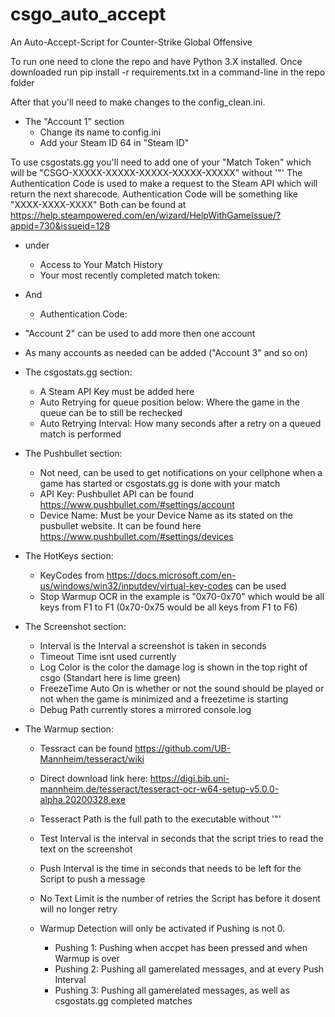 # csgo_auto_accept
An Auto-Accept-Script for Counter-Strike Global Offensive

To run one need to clone the repo and have Python 3.X installed.
Once downloaded run pip install -r requirements.txt in a command-line in the repo folder

After that you'll need to make changes to the config_clean.ini.
- The "Account 1" section
	- Change its name to config.ini
	- Add your Steam ID 64 in "Steam ID"

To use csgostats.gg you'll need to add one of your "Match Token" which will be "CSGO-XXXXX-XXXXX-XXXXX-XXXXX-XXXXX" without '"'
The Authentication Code is used to make a request to the Steam API which will return the next sharecode. Authentication Code will be something like "XXXX-XXXX-XXXX"
Both can be found at https://help.steampowered.com/en/wizard/HelpWithGameIssue/?appid=730&issueid=128
- under
	- Access to Your Match History
	- Your most recently completed match token:
- And
	- Authentication Code:

- "Account 2" can be used to add more then one account
- As many accounts as needed can be added ("Account 3" and so on)

- The csgostats.gg section:
	- A Steam API Key must be added here
	- Auto Retrying for queue position below: Where the game in the queue can be to still be rechecked
	- Auto Retrying Interval: How many seconds after a retry on a queued match is performed
	
- The Pushbullet section:
	- Not need, can be used to get notifications on your cellphone when a game has started or csgostats.gg is done with your match
	- API Key: Pushbullet API can be found https://www.pushbullet.com/#settings/account
	- Device Name: Must be your Device Name as its stated on the pusbullet website. It can be found here https://www.pushbullet.com/#settings/devices

- The HotKeys section:
	- KeyCodes from https://docs.microsoft.com/en-us/windows/win32/inputdev/virtual-key-codes can be used
	- Stop Warmup OCR in the example is "0x70-0x70" which would be all keys from F1 to F1 (0x70-0x75 would be all keys from F1 to F6)
	
- The Screenshot section:
	- Interval is the Interval a screenshot is taken in seconds
	- Timeout Time isnt used currently
	- Log Color is the color the damage log is shown in the top right of csgo (Standart here is lime green)
	- FreezeTime Auto On is whether or not the sound should be played or not when the game is minimized and a freezetime is starting
	- Debug Path currently stores a mirrored console.log
	
- The Warmup section:
	- Tessract can be found https://github.com/UB-Mannheim/tesseract/wiki
	- Direct download link here: https://digi.bib.uni-mannheim.de/tesseract/tesseract-ocr-w64-setup-v5.0.0-alpha.20200328.exe
	- Tesseract Path is the full path to the executable without '"'
	- Test Interval is the interval in seconds that the script tries to read the text on the screenshot
	- Push Interval is the time in seconds that needs to be left for the Script to push a message
	- No Text Limit is the number of retries the Script has before it dosent will no longer retry
	
	- Warmup Detection will only be activated if Pushing is not 0.
		- Pushing 1: Pushing when accpet has been pressed and when Warmup is over
		- Pushing 2: Pushing all gamerelated messages, and at every Push Interval
		- Pushing 3: Pushing all gamerelated messages, as well as csgostats.gg completed matches
